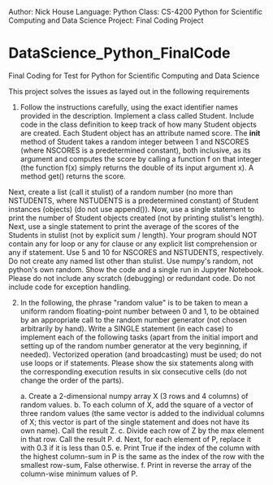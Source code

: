 Author: Nick House
Language: Python
Class: CS-4200 Python for Scientific Computing and Data Science
Project: Final Coding Project

# DataScience_Python_FinalCode
Final Coding for Test for Python for Scientific Computing and Data Science

This project solves the issues as layed out in the following requirements


1. Follow the instructions carefully, using the exact identifier names provided in the description. Implement a class called Student. Include code in the class definition to keep track of how many Student objects are created. Each Student object has an attribute named score. The __init__ method of Student takes a random integer between 1 and NSCORES (where NSCORES is a predetermined constant), both inclusive, as its argument and computes the score by calling a function f on that integer (the function f(x) simply returns the double of its input argument x). A method get() returns the score.

Next, create a list (call it stulist) of a random number (no more than NSTUDENTS, where NSTUDENTS is a predetermined constant) of Student instances (objects) (do not use append()). Now, use a single statement to print the number of Student objects created (not by printing stulist's length). Next, use a single statement to print the average of the scores of the Students in stulist (not by explicit sum / length). Your program should NOT contain any for loop or any for clause or any explicit list comprehension or any if statement. Use 5 and 10 for NSCORES and NSTUDENTS, respectively. Do not create any named list other than stulist. Use numpy's random, not python's own random. Show the code and a single run in Jupyter Notebook. Please do not include any scratch (debugging) or redundant code. Do not include code for exception handling.

2. In the following, the phrase "random value" is to be taken to mean a uniform random floating-point number between 0 and 1, to be obtained by an appropriate call to the random number generator (not chosen arbitrarily by hand). Write a SINGLE statement (in each case) to implement each of the following tasks (apart from the initial import and setting up of the random number generator at the very beginning, if needed). Vectorized operation (and broadcasting) must be used; do not use loops or if statements. Please show the six statements along with the corresponding execution results in six consecutive cells (do not change the order of the parts). 

   a. Create a 2-dimensional numpy array X (3 rows and 4 columns) of random values. 
   b. To each column of X, add the square of a vector of three random values (the same vector is added to the individual columns of X; this vector is part of the single statement        and does not have its own name). Call the result Z. 
   c. Divide each row of Z by the max element in that row. Call the result P. 
   d. Next, for each element of P, replace it with 0.3 if it is less than 0.5. 
   e. Print True if the index of the column with the highest column-sum in P is the same as the index of the row with the smallest row-sum, False otherwise. 
   f. Print in reverse the array of the column-wise minimum values of P.
